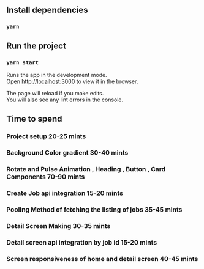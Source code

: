 ## Install dependencies
### `yarn`

## Run the project

### `yarn start`

Runs the app in the development mode.\
Open [http://localhost:3000](http://localhost:3000) to view it in the browser.

The page will reload if you make edits.\
You will also see any lint errors in the console.

## Time to spend
### Project setup 20-25 mints
### Background Color gradient 30-40 mints
### Rotate and Pulse Animation , Heading , Button , Card Components 70-90 mints
### Create Job api integration 15-20 mints
### Pooling Method of fetching the listing of jobs 35-45 mints
### Detail Screen Making 30-35 mints
### Detail screen api integration by job id 15-20 mints
### Screen responsiveness of home and detail screen 40-45 mints